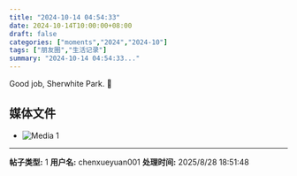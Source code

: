 ```yaml
---
title: "2024-10-14 04:54:33"
date: 2024-10-14T10:00:00+08:00
draft: false
categories: ["moments","2024","2024-10"]
tags: ["朋友圈","生活记录"]
summary: "2024-10-14 04:54:33..."
---
```


Good job, Sherwhite Park. 🦄

## 媒体文件

- ![Media 1](/Moments/photos/2024-10-14/202410140454330.jpg)

---

**帖子类型:** 1
**用户名:** chenxueyuan001
**处理时间:** 2025/8/28 18:51:48